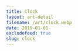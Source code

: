 ```yaml
---
title: Clock
layout: art-detail
filename: /art/clock.webp
date: 2019-01-01
excludefeed: true
slug: clock
---
```

